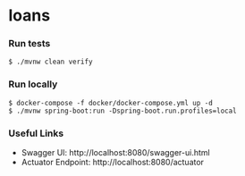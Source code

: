 # loans

### Run tests

`$ ./mvnw clean verify`

### Run locally

```shell
$ docker-compose -f docker/docker-compose.yml up -d
$ ./mvnw spring-boot:run -Dspring-boot.run.profiles=local
```

### Useful Links

* Swagger UI: http://localhost:8080/swagger-ui.html
* Actuator Endpoint: http://localhost:8080/actuator
